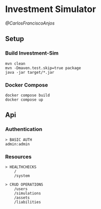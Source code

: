 # Investment Simulator

*@CarlosFranciscoAnjos*

## Setup

### Build Investment-Sim
```
mvn clean
mvn -Dmaven.test.skip=true package
java -jar target/*.jar
```

### Docker Compose
```
docker compose build
docker compose up
```

## Api

### Authentication
```
> BASIC AUTH
admin:admin
```

### Resources

```
> HEALTHCHECKS
    /
    /system

> CRUD OPERATIONS
    /users
    /simulations
    /assets
    /liabilities
```
